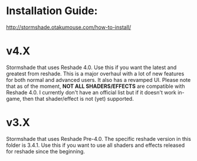 # Installation Guide:
http://stormshade.otakumouse.com/how-to-install/

# v4.X
Stormshade that uses Reshade 4.0. Use this if you want the latest and greatest from reshade. This is a major overhaul with a lot of new features for both normal and advanced users. It also has a revamped UI. Please note that as of the moment, **NOT ALL SHADERS/EFFECTS** are compatible with Reshade 4.0. I currently don't have an official list but if it doesn't work in-game, then that shader/effect is not (yet) supported.

# v3.X
Stormshade that uses Reshade Pre-4.0. The specific reshade version in this folder is 3.4.1. Use this if you want to use all shaders and effects released for reshade since the beginning.
